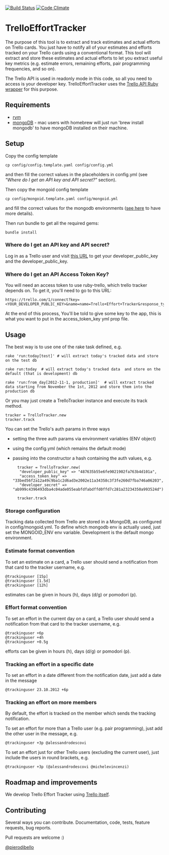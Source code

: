 [![Build Status](https://secure.travis-ci.org/xpepper/trello_effort_tracker.png)](http://travis-ci.org/xpepper/trello_effort_tracker)
[![Code Climate](https://codeclimate.com/badge.png)](https://codeclimate.com/github/xpepper/trello_effort_tracker)

# TrelloEffortTracker

The purpose of this tool is to extract and track estimates and actual efforts on Trello cards.
You just have to notify all of your estimates and efforts tracked on your Trello cards using a conventional format.
This tool will extract and store these estimates and actual efforts to let you extract useful key metrics (e.g. estimate errors, remaining efforts, pair programming frequencies, and so on).

The Trello API is used in readonly mode in this code, so all you need to access is your developer key.
TrelloEffortTracker uses the [Trello API Ruby wrapper](https://github.com/jeremytregunna/ruby-trello) for this purpose.

## Requirements
* [rvm](https://rvm.io/rvm/install/)
* [mongoDB](http://www.mongodb.org/) - mac users with homebrew will just run 'brew install mongodb' to have mongoDB installed on their machine.

## Setup
Copy the config template

    cp config/config.template.yaml config/config.yml

and then fill the correct values in the placeholders in config.yml (see _"Where do I get an API key and API secret?"_ section).

Then copy the mongoid config template

    cp config/mongoid.template.yaml config/mongoid.yml

and fill the correct values for the mongodb environments ([see here](http://mongoid.org/en/mongoid/docs/installation.html#configuration) to have more details).

Then run bundle to get all the required gems:

    bundle install

### Where do I get an API key and API secret?
Log in as a Trello user and visit [this URL](https://trello.com/1/appKey/generate) to get your developer\_public\_key and the developer\_public\_key.

### Where do I get an API Access Token Key?
You will need an access token to use ruby-trello, which trello tracker depends on. To get it, you'll need to go to this URL:

    https://trello.com/1/connect?key=<YOUR_DEVELOPER_PUBLIC_KEY>&name=name=Trello+Effort+Tracker&response_type=token&scope=read,write&expiration=never

At the end of this process, You'll be told to give some key to the app, this is what you want to put in the access\_token\_key yml prop file.

## Usage
The best way is to use one of the rake task defined, e.g.

    rake 'run:today[test]' # will extract today's tracked data and store on the test db

    rake run:today  # will extract today's tracked data  and store on the default (that is development) db

    rake 'run:from_day[2012-11-1, production]'  # will extract tracked data starting from November the 1st, 2012 and store them into the production db

Or you may just create a TrelloTracker instance and execute its track method.

    tracker = TrelloTracker.new
    tracker.track

You can set the Trello's auth params in three ways

* setting the three auth params via environment variables (ENV object)
* using the config.yml (which remains the default mode)
* passing into the constructor a hash containing the auth values, e.g.

        tracker = TrelloTracker.new(
         "developer_public_key" => "487635b55e6fe9021902fa763b4d101a",
         "access_token_key" => "33bed56f2a12a49c9ba1c2d6ad3e2002e11a34358c3f3fe260d7fba746a06203",
         "developer_secret" => "ab999c4396493dba4c04ade055eabfdfabdffd0ffd7c281a23234350a993524d")

        tracker.track

### Storage configuration
Tracking data collected from Trello are stored in a MongoDB, as configured in config/mongoid.yml.
To define which mongodb env is actually used, just set the MONGOID_ENV env variable. Development is the default mongo environment.

### Estimate format convention
To set an estimate on a card, a Trello user should send a notification from that card to the tracker username, e.g.

    @trackinguser [15p]
    @trackinguser [1.5d]
    @trackinguser [12h]

estimates can be given in hours (h), days (d/g) or pomodori (p).

### Effort format convention
To set an effort in the current day on a card, a Trello user should send a notification from that card to the tracker username, e.g.

    @trackinguser +6p
    @trackinguser +4h
    @trackinguser +0.5g

efforts can be given in hours (h), days (d/g) or pomodori (p).

### Tracking an effort in a specific date
To set an effort in a date different from the notification date, just add a date in the message

    @trackinguser 23.10.2012 +6p

### Tracking an effort on more members
By default, the effort is tracked on the member which sends the tracking notification.

To set an effort for more than a Trello user (e.g. pair programming), just add the other user in the message, e.g.

    @trackinguser +3p @alessandrodescovi

To set an effort just for other Trello users (excluding the current user), just include the users in round brackets, e.g.

    @trackinguser +3p (@alessandrodescovi @michelevincenzi)

## Roadmap and improvements
We develop Trello Effort Tracker using [Trello itself](https://trello.com/board/trello-effort-tracker-roadmap/509c3228dcb1ac3f1c018791).

## Contributing

Several ways you can contribute. Documentation, code, tests, feature requests, bug reports.

Pull requests are welcome :)

[@pierodibello](http://twitter.com/pierodibello)